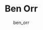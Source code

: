 ---
# this is autogenerated: do not edit
title: Ben Orr
author: ben_orr
layout: author-bio
jobtitle: Grad Student
bio: biophysics
type: member
excerpt: "Ben graduated from Tufts in 2018 with a B.S. in Biochemistry and minor in Studio Art. As an undergraduate, he worked in Joshua Kritzer’s lab, designing cyclic"
header:
  teaser: /assets/images/people/bio-orr.jpg
papers: 
---